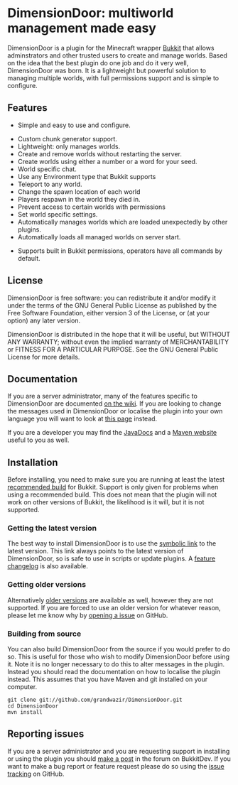 DimensionDoor: multiworld management made easy
====================================

DimensionDoor is a plugin for the Minecraft wrapper [Bukkit](http://bukkit.org/) that allows adminstrators and other trusted users to create and manage worlds. Based on the idea that the best plugin do one job and do it very well, DimensionDoor was born. It  is a lightweight but powerful solution to managing multiple worlds, with full permissions support and is simple to configure.

## Features

- Simple and easy to use and configure.
* Custom chunk generator support.
* Lightweight: only manages worlds.
* Create and remove worlds without restarting the server.
* Create worlds using either a number or a word for your seed.
* World specific chat.
* Use any Environment type that Bukkit supports
* Teleport to any world.
* Change the spawn location of each world
* Players respawn in the world they died in.
* Prevent access to certain worlds with permissions
* Set world specific settings.
* Automatically manages worlds which are loaded unexpectedly by other plugins.
* Automatically loads all managed worlds on server start.
- Supports built in Bukkit permissions, operators have all commands by default.

## License

DimensionDoor is free software: you can redistribute it and/or modify it under the terms of the GNU General Public License as published by the Free Software Foundation, either version 3 of the License, or (at your option) any later version.

DimensionDoor is distributed in the hope that it will be useful, but WITHOUT ANY WARRANTY; without even the implied warranty of MERCHANTABILITY or FITNESS FOR A PARTICULAR PURPOSE. See the GNU General Public License for more details.

## Documentation

If you are a server administrator, many of the features specific to DimensionDoor are documented [on the wiki](https://github.com/grandwazir/DimensionDoor/wiki). If you are looking to change the messages used in DimensionDoor or localise the plugin into your own language you will want to look at [this page](https://github.com/grandwazir/BukkitUtilities/wiki/Localisation) instead.

If you are a developer you may find the [JavaDocs](http://grandwazir.github.com/DimensionDoor/apidocs/index.html) and a [Maven website](http://grandwazir.github.com/DimensionDoor/) useful to you as well.

## Installation

Before installing, you need to make sure you are running at least the latest [recommended build](http://dl.bukkit.org/latest-rb/craftbukkit.jar) for Bukkit. Support is only given for problems when using a recommended build. This does not mean that the plugin will not work on other versions of Bukkit, the likelihood is it will, but it is not supported.

### Getting the latest version

The best way to install DimensionDoor is to use the [symbolic link](http://repository.james.richardson.name/symbolic/DimensionDoor.jar) to the latest version. This link always points to the latest version of DimensionDoor, so is safe to use in scripts or update plugins. A [feature changelog](https://github.com/grandwazir/DimensionDoor/wiki/changelog) is also available.

### Getting older versions

Alternatively [older versions](http://repository.james.richardson.name/releases/name/richardson/james/bukkit/ban-hammer/) are available as well, however they are not supported. If you are forced to use an older version for whatever reason, please let me know why by [opening a issue](https://github.com/grandwazir/DimensionDoor/issues/new) on GitHub.

### Building from source

You can also build DimensionDoor from the source if you would prefer to do so. This is useful for those who wish to modify DimensionDoor before using it. Note it is no longer necessary to do this to alter messages in the plugin. Instead you should read the documentation on how to localise the plugin instead. This assumes that you have Maven and git installed on your computer.

    git clone git://github.com/grandwazir/DimensionDoor.git
    cd DimensionDoor
    mvn install

## Reporting issues

If you are a server administrator and you are requesting support in installing or using the plugin you should [make a post](http://dev.bukkit.org/server-mods/dimensiondoor/forum/create-thread/) in the forum on BukkitDev. If you want to make a bug report or feature request please do so using the [issue tracking](https://github.com/grandwazir/DimensionDoor/issues) on GitHub.






